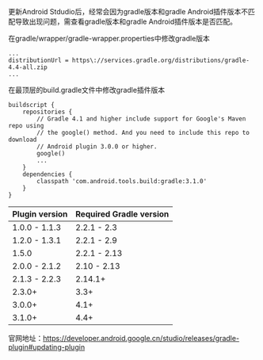 更新Android Stdudio后，经常会因为gradle版本和gradle Android插件版本不匹配导致出现问题，需查看gradle版本和gradle Android插件版本是否匹配。

在gradle/wrapper/gradle-wrapper.properties中修改gradle版本

```
...
distributionUrl = https\://services.gradle.org/distributions/gradle-4.4-all.zip
...
```



在最顶层的build.gradle文件中修改gradle插件版本

```
buildscript {
    repositories {
        // Gradle 4.1 and higher include support for Google's Maven repo using
        // the google() method. And you need to include this repo to download
        // Android plugin 3.0.0 or higher.
        google()
        ...
    }
    dependencies {
        classpath 'com.android.tools.build:gradle:3.1.0'
    }
}
```

Plugin version | Required Gradle version
---|---
1.0.0 - 1.1.3   | 	  2.2.1 - 2.3
1.2.0 - 1.3.1   | 	  2.2.1 - 2.9
1.5.0           |     2.2.1 - 2.13
2.0.0 - 2.1.2   |     2.10 - 2.13
2.1.3 - 2.2.3   |     2.14.1+
2.3.0+          |     3.3+
3.0.0+          |     4.1+
3.1.0+          |     4.4+

官网地址：https://developer.android.google.cn/studio/releases/gradle-plugin#updating-plugin